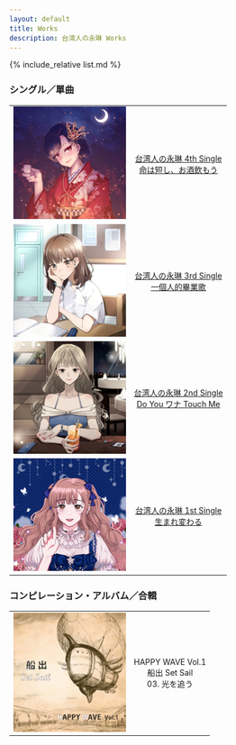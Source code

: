 ```yaml
---
layout: default
title: Works
description: 台湾人の永琳 Works
---
```


{% include_relative list.md %}

### シングル／單曲

|       |       |
| :---: | :---: |
| <a href="https://youtu.be/DHACQMBtWCY" target="_blank" rel="noopener noreferrer">![命は短し、お酒飲もう](img/single_4.jpg) </a> | <a href="https://www.soundscape.net/a/31256" target="_blank" rel="noopener noreferrer">台湾人の永琳 4th Single<br/>命は短し、お酒飲もう</a> |
| <a href="https://youtu.be/8SHSo3lrphU" target="_blank" rel="noopener noreferrer">![一個人的畢業歌](img/single_3.jpg)</a> | <a href="https://www.soundscape.net/a/26082" target="_blank" rel="noopener noreferrer">台湾人の永琳 3rd Single<br/>一個人的畢業歌</a> |
| <a href="https://youtu.be/Spdm6Rdkd8A" target="_blank" rel="noopener noreferrer">![Do You ワナ Touch Me](img/single_2.jpg)</a> | <a href="https://www.soundscape.net/a/21065" target="_blank" rel="noopener noreferrer">台湾人の永琳 2nd Single<br/>Do You ワナ Touch Me</a> |
| <a href="https://youtu.be/2faotuVptyk" target="_blank" rel="noopener noreferrer">![生まれ変わる](img/single_1.jpg)</a> | <a href="https://www.soundscape.net/a/16698" target="_blank" rel="noopener noreferrer">台湾人の永琳 1st Single<br/>生まれ変わる</a> |

### コンピレーション・アルバム／合輯

|       |       |
| :---: | :---: |
| ![船出](img/comp_album_1.jpg) | HAPPY WAVE Vol.1<br/>船出 Set Sail<br/>03. 光を追う |
